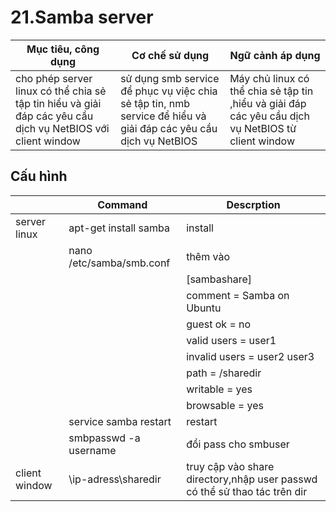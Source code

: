 # 21.Samba server 
|Mục tiêu, công dụng|Cơ chế sử dụng|Ngữ cảnh áp dụng|
|-------------------|--------------|----------------|
|cho phép server linux có thể chia sẻ tập tin hiểu và giải đáp các yêu cầu dịch vụ NetBIOS với client window |sử dụng smb service để phục vụ việc chia sẻ tập tin, nmb service để hiểu và giải đáp các yêu cầu dịch vụ NetBIOS|Máy chủ linux có thể chia sẻ tập tin ,hiểu và giải đáp các yêu cầu dịch vụ NetBIOS từ client window|
## Cấu hình
| |Command | Descrption |
|-|--------|------------|
|server linux|apt-get install samba|install|
||nano /etc/samba/smb.conf|thêm vào|
|||[sambashare] |
|||comment = Samba on Ubuntu|
|||guest ok = no|
|||valid users = user1|
|||invalid users = user2 user3|
|||path = /sharedir|
|||writable = yes|
|||browsable = yes|
||service samba restart|restart|
||smbpasswd -a username|đổi pass cho smbuser|
|client window|\\ip-adress\sharedir|truy cập vào share directory,nhập user passwd có thể sử thao tác trên dir|

